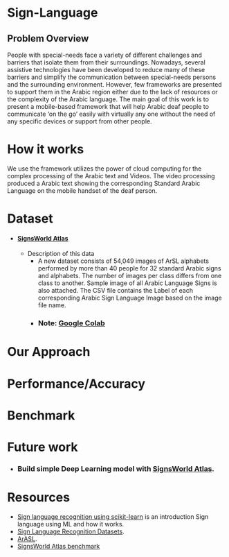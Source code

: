 # Sign-Language
## Problem Overview
  People with special-needs face a variety of different challenges and barriers that isolate them from their surroundings. Nowadays, several assistive technologies have been developed to reduce many of these barriers and simplify the communication between special-needs persons and the surrounding environment. However, few frameworks are presented to support them in the Arabic region either due to the lack of resources or the complexity of the Arabic language. The main goal of this work is to present a mobile-based framework that will help Arabic deaf people to communicate ‘on the go’ easily with virtually any one without the need of any specific devices or support from other people. 

# How it works
  We use the framework utilizes the power of cloud computing for the complex processing of the Arabic text and Videos. The video processing produced a Arabic text showing the corresponding Standard Arabic Language on the mobile handset of the deaf person.

# Dataset
  - #### [SignsWorld Atlas](https://data.mendeley.com/datasets/y7pckrw6z2/1?fbclid=IwAR0ucbKGH9VdkzI2LccuTnk5wcoMQ0odAKSQkq6wKmG9-cvsDj4hwm9Rnb8)
    - Description of this data
      - A new dataset consists of 54,049 images of ArSL alphabets performed by more than 40 people for 32 standard Arabic signs and alphabets. The number of images per class differs from one class to another. Sample image of all Arabic Language Signs is also attached. The CSV file contains the Label of each corresponding Arabic Sign Language Image based on the image file name.
      - ### Note: [Google Colab](https://drive.google.com/open?id=18LIsB5eia_HQ342jxD3MWOVlWnit_yLL)

# Our Approach

# Performance/Accuracy

# Benchmark

# Future work
  - ### Build simple Deep Learning model with [SignsWorld Atlas](https://data.mendeley.com/datasets/y7pckrw6z2/1?fbclid=IwAR0ucbKGH9VdkzI2LccuTnk5wcoMQ0odAKSQkq6wKmG9-cvsDj4hwm9Rnb8).

# Resources
- [Sign language recognition using scikit-learn](https://www.freecodecamp.org/news/weekend-projects-sign-language-and-static-gesture-recognition-using-scikit-learn-60813d600e79/?fbclid=IwAR12SNgtkL9rydJ2-n-cMtA-P2uK4b4OWde8GgEwXtedbw-sJHAERpJDlfE) is an introduction Sign language using ML and how it works.
- [Sign Language Recognition Datasets](http://facundoq.github.io/unlp/sign_language_datasets/?fbclid=IwAR2fBOoA97S_IiUgfLdaEVb3kKqld2quDk2_6oAEHDk4_gz22wnNWphJcQ4).
- [ArASL](https://www.sciencedirect.com/science/article/pii/S2352340919301283).
- [SignsWorld Atlas benchmark](https://www.sciencedirect.com/science/article/pii/S1319157814000548)
